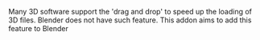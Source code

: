Many 3D software support the 'drag and drop' to speed up the loading of 
3D files. Blender does not have such feature. This addon aims to add this
feature to Blender
